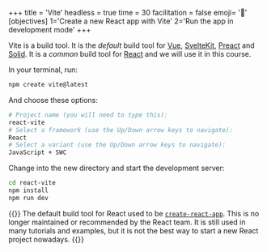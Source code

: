 +++
title = 'Vite'
headless = true
time = 30
facilitation = false
emoji= '🧩'
[objectives]
    1='Create a new React app with Vite'
    2='Run the app in development mode'
+++

Vite is a build tool. It is the _default_ build tool for [Vue](https://vuejs.org/guide/quick-start), [SvelteKit](https://kit.svelte.dev/), [Preact](https://preactjs.com/guide/v10/getting-started/) and [Solid](https://www.solidjs.com/guides/getting-started). It is a _common_ build tool for [React](https://react.dev/learn/start-a-new-react-project) and we will use it in this course.

In your terminal, run:

```zsh
npm create vite@latest
```

And choose these options:

```zsh
# Project name (you will need to type this):
react-vite
# Select a framework (use the Up/Down arrow keys to navigate):
React
# Select a variant (use the Up/Down arrow keys to navigate):
JavaScript + SWC
```

Change into the new directory and start the development server:

```zsh
cd react-vite
npm install
npm run dev
```

{{<note type="tip" title="Create React App">}}
The default build tool for React used to be [`create-react-app`](https://create-react-app.dev/). This is no longer maintained or recommended by the React team. It is still used in many tutorials and examples, but it is not the best way to start a new React project nowadays.
{{</note>}}
